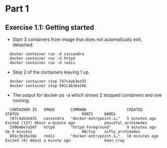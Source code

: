 # Part 1

## Exercise 1.1: Getting started

- Start 3 containers from image that does not automatically exit, detached.

``` shell
  docker container run -d cassandra
  docker container run -d httpd
  docker container run -d redis
```

- Stop 2 of the containers leaving 1 up.

``` shell
  docker container stop 747c4ab3ed35
  docker container stop 891c3b16a10e
```

- The output for docker ps -a which shows 2 stopped containers and one running.

``` shell
  CONTAINER ID   IMAGE       COMMAND                  CREATED          STATUS                            PORTS     NAMES
  747c4ab3ed35   cassandra   "docker-entrypoint.s…"   5 minutes ago    Exited (137) About a minute ago             peaceful_archimedes
  299640e7a507   httpd       "httpd-foreground"       9 minutes ago    Up 9 minutes                      80/tcp    nifty_archimedes
  891c3b16a10e   redis       "docker-entrypoint.s…"   18 minutes ago   Exited (0) About a minute ago               keen_cray
```